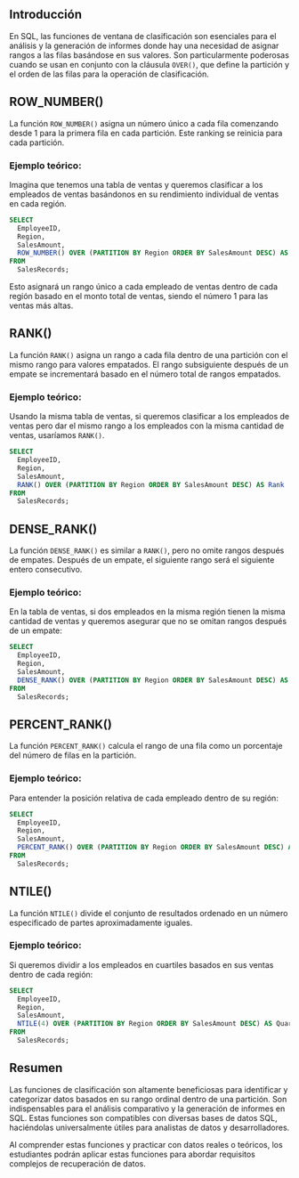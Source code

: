 <!-- # Guía detallada de funciones de ventana de clasificación en SQL -->

<!-- Window Funciones de Clasificación en SQL -->


## Introducción

En SQL, las funciones de ventana de clasificación son esenciales para el análisis y la generación de informes donde hay una necesidad de asignar rangos a las filas basándose en sus valores. Son particularmente poderosas cuando se usan en conjunto con la cláusula `OVER()`, que define la partición y el orden de las filas para la operación de clasificación.

## ROW_NUMBER()

La función `ROW_NUMBER()` asigna un número único a cada fila comenzando desde 1 para la primera fila en cada partición. Este ranking se reinicia para cada partición.

### Ejemplo teórico:

Imagina que tenemos una tabla de ventas y queremos clasificar a los empleados de ventas basándonos en su rendimiento individual de ventas en cada región.

```sql
SELECT 
  EmployeeID,
  Region,
  SalesAmount,
  ROW_NUMBER() OVER (PARTITION BY Region ORDER BY SalesAmount DESC) AS Rank
FROM 
  SalesRecords;
```

Esto asignará un rango único a cada empleado de ventas dentro de cada región basado en el monto total de ventas, siendo el número 1 para las ventas más altas.

## RANK()

La función `RANK()` asigna un rango a cada fila dentro de una partición con el mismo rango para valores empatados. El rango subsiguiente después de un empate se incrementará basado en el número total de rangos empatados.

### Ejemplo teórico:

Usando la misma tabla de ventas, si queremos clasificar a los empleados de ventas pero dar el mismo rango a los empleados con la misma cantidad de ventas, usaríamos `RANK()`.

```sql
SELECT 
  EmployeeID,
  Region,
  SalesAmount,
  RANK() OVER (PARTITION BY Region ORDER BY SalesAmount DESC) AS Rank
FROM 
  SalesRecords;
```

## DENSE_RANK()

La función `DENSE_RANK()` es similar a `RANK()`, pero no omite rangos después de empates. Después de un empate, el siguiente rango será el siguiente entero consecutivo.

### Ejemplo teórico:

En la tabla de ventas, si dos empleados en la misma región tienen la misma cantidad de ventas y queremos asegurar que no se omitan rangos después de un empate:

```sql
SELECT 
  EmployeeID,
  Region,
  SalesAmount,
  DENSE_RANK() OVER (PARTITION BY Region ORDER BY SalesAmount DESC) AS DenseRank
FROM 
  SalesRecords;
```

## PERCENT_RANK()

La función `PERCENT_RANK()` calcula el rango de una fila como un porcentaje del número de filas en la partición.

### Ejemplo teórico:

Para entender la posición relativa de cada empleado dentro de su región:

```sql
SELECT 
  EmployeeID,
  Region,
  SalesAmount,
  PERCENT_RANK() OVER (PARTITION BY Region ORDER BY SalesAmount DESC) AS PercentRank
FROM 
  SalesRecords;
```

## NTILE()

La función `NTILE()` divide el conjunto de resultados ordenado en un número especificado de partes aproximadamente iguales.

### Ejemplo teórico:

Si queremos dividir a los empleados en cuartiles basados en sus ventas dentro de cada región:

```sql
SELECT 
  EmployeeID,
  Region,
  SalesAmount,
  NTILE(4) OVER (PARTITION BY Region ORDER BY SalesAmount DESC) AS Quartile
FROM 
  SalesRecords;
```

## Resumen

Las funciones de clasificación son altamente beneficiosas para identificar y categorizar datos basados en su rango ordinal dentro de una partición. Son indispensables para el análisis comparativo y la generación de informes en SQL. Estas funciones son compatibles con diversas bases de datos SQL, haciéndolas universalmente útiles para analistas de datos y desarrolladores.

Al comprender estas funciones y practicar con datos reales o teóricos, los estudiantes podrán aplicar estas funciones para abordar requisitos complejos de recuperación de datos.
